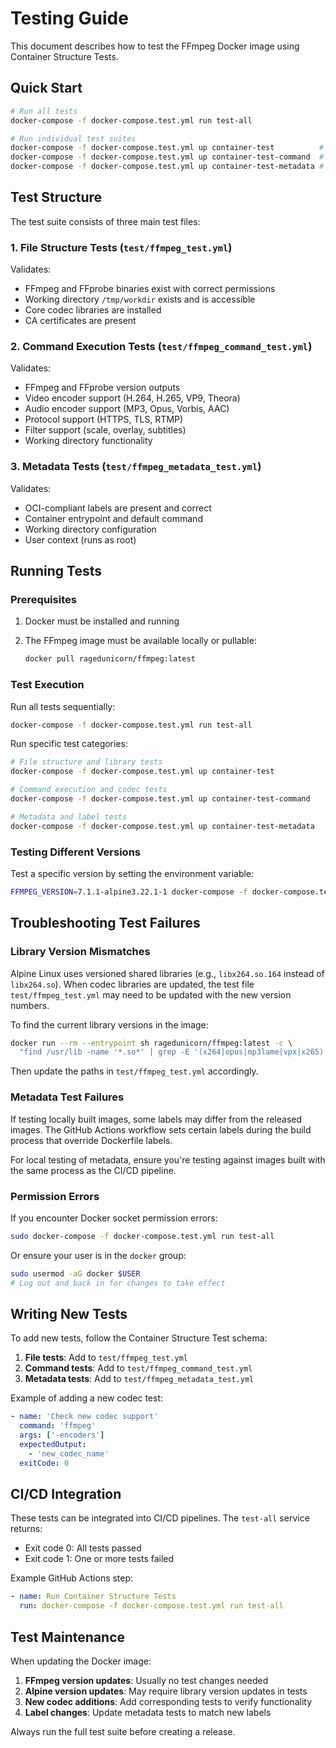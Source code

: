 # Testing Guide

This document describes how to test the FFmpeg Docker image using Container Structure Tests.

## Quick Start

```bash
# Run all tests
docker-compose -f docker-compose.test.yml run test-all

# Run individual test suites
docker-compose -f docker-compose.test.yml up container-test          # File structure tests
docker-compose -f docker-compose.test.yml up container-test-command  # Command execution tests
docker-compose -f docker-compose.test.yml up container-test-metadata # Metadata validation tests
```

## Test Structure

The test suite consists of three main test files:

### 1. File Structure Tests (`test/ffmpeg_test.yml`)

Validates:

- FFmpeg and FFprobe binaries exist with correct permissions
- Working directory `/tmp/workdir` exists and is accessible
- Core codec libraries are installed
- CA certificates are present

### 2. Command Execution Tests (`test/ffmpeg_command_test.yml`)

Validates:

- FFmpeg and FFprobe version outputs
- Video encoder support (H.264, H.265, VP9, Theora)
- Audio encoder support (MP3, Opus, Vorbis, AAC)
- Protocol support (HTTPS, TLS, RTMP)
- Filter support (scale, overlay, subtitles)
- Working directory functionality

### 3. Metadata Tests (`test/ffmpeg_metadata_test.yml`)

Validates:

- OCI-compliant labels are present and correct
- Container entrypoint and default command
- Working directory configuration
- User context (runs as root)

## Running Tests

### Prerequisites

1. Docker must be installed and running
2. The FFmpeg image must be available locally or pullable:

   ```bash
   docker pull ragedunicorn/ffmpeg:latest
   ```

### Test Execution

Run all tests sequentially:

```bash
docker-compose -f docker-compose.test.yml run test-all
```

Run specific test categories:

```bash
# File structure and library tests
docker-compose -f docker-compose.test.yml up container-test

# Command execution and codec tests
docker-compose -f docker-compose.test.yml up container-test-command

# Metadata and label tests
docker-compose -f docker-compose.test.yml up container-test-metadata
```

### Testing Different Versions

Test a specific version by setting the environment variable:

```bash
FFMPEG_VERSION=7.1.1-alpine3.22.1-1 docker-compose -f docker-compose.test.yml run test-all
```

## Troubleshooting Test Failures

### Library Version Mismatches

Alpine Linux uses versioned shared libraries (e.g., `libx264.so.164` instead of `libx264.so`). When codec libraries are updated, the test file `test/ffmpeg_test.yml` may need to be updated with the new version numbers.

To find the current library versions in the image:

```bash
docker run --rm --entrypoint sh ragedunicorn/ffmpeg:latest -c \
  "find /usr/lib -name '*.so*' | grep -E '(x264|opus|mp3lame|vpx|x265)' | sort"
```

Then update the paths in `test/ffmpeg_test.yml` accordingly.

### Metadata Test Failures

If testing locally built images, some labels may differ from the released images. The GitHub Actions workflow sets certain labels during the build process that override Dockerfile labels.

For local testing of metadata, ensure you're testing against images built with the same process as the CI/CD pipeline.

### Permission Errors

If you encounter Docker socket permission errors:

```bash
sudo docker-compose -f docker-compose.test.yml run test-all
```

Or ensure your user is in the `docker` group:

```bash
sudo usermod -aG docker $USER
# Log out and back in for changes to take effect
```

## Writing New Tests

To add new tests, follow the Container Structure Test schema:

1. **File tests**: Add to `test/ffmpeg_test.yml`
2. **Command tests**: Add to `test/ffmpeg_command_test.yml`
3. **Metadata tests**: Add to `test/ffmpeg_metadata_test.yml`

Example of adding a new codec test:

```yaml
- name: 'Check new codec support'
  command: 'ffmpeg'
  args: ['-encoders']
  expectedOutput:
    - 'new_codec_name'
  exitCode: 0
```

## CI/CD Integration

These tests can be integrated into CI/CD pipelines. The `test-all` service returns:
- Exit code 0: All tests passed
- Exit code 1: One or more tests failed

Example GitHub Actions step:

```yaml
- name: Run Container Structure Tests
  run: docker-compose -f docker-compose.test.yml run test-all
```

## Test Maintenance

When updating the Docker image:

1. **FFmpeg version updates**: Usually no test changes needed
2. **Alpine version updates**: May require library version updates in tests
3. **New codec additions**: Add corresponding tests to verify functionality
4. **Label changes**: Update metadata tests to match new labels

Always run the full test suite before creating a release.
